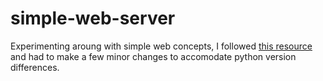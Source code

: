 # simple-web-server

Experimenting aroung with simple web concepts, I followed [this resource](https://aosabook.org/en/500L/a-simple-web-server.html) and had to make a few minor changes to accomodate python version differences.
